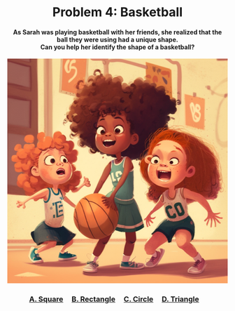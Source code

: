 <h1 align="center">
Problem 4: Basketball
</h1>

<h4 align="center">
As Sarah was playing basketball with her friends, she realized that the ball they were using had a unique shape.<br/>Can you help her identify the shape of a basketball?
</h4>

<p align="center">
<img src="ball.png" height="512"/>
</p>

<h3 align="center"><span><a href="https://raw.githubusercontent.com/rain1024/math/main/assets/lose0.png">A. Square</a></span>&nbsp;&nbsp;&nbsp;&nbsp;
<span><a href="https://raw.githubusercontent.com/rain1024/math/main/assets/lose0.png">B. Rectangle</a></span>&nbsp;&nbsp;&nbsp;&nbsp;
<span><a href="https://raw.githubusercontent.com/rain1024/math/main/assets/win0.png">C. Circle</a></span>&nbsp;&nbsp;&nbsp;&nbsp;
<span><a href="https://raw.githubusercontent.com/rain1024/math/main/assets/lose0.png">D. Triangle</a></span>&nbsp;&nbsp;&nbsp;&nbsp;
</h3>
